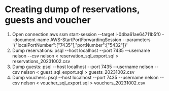 # Creating dump of reservations, guests and voucher

1. Open connection aws ssm start-session --target i-04ba61ae64711b5f0 --document-name AWS-StartPortForwardingSession --parameters '{"localPortNumber":["7435"],"portNumber":["5432"]}'
2. Dump reservations: psql --host localhost --port 7435 --username nelson --csv nelson < reservation_sql_export.sql > reservations_20231002.csv
3. Dump guests: psql --host localhost --port 7435 --username nelson --csv nelson < guest_sql_export.sql > guests_20231002.csv
4. Dump vouchers: psql --host localhost --port 7435 --username nelson --csv nelson < voucher_sql_export.sql > vouchers_20231002.csv